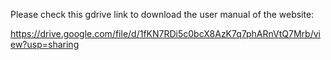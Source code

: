 Please check this gdrive link to download the user manual of the website:

https://drive.google.com/file/d/1fKN7RDi5c0bcX8AzK7q7phARnVtQ7Mrb/view?usp=sharing
